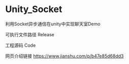 # Unity_Socket
利用Socket异步通信在unity中实现聊天室Demo

可执行文件路径 Release

工程源码 Code

网页介绍链接   https://www.jianshu.com/p/b47e85d68dd3

